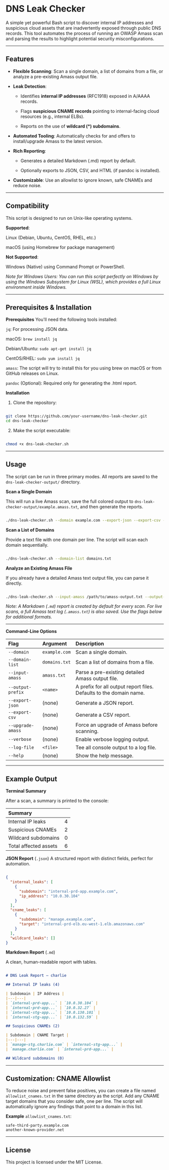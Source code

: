 # DNS Leak Checker 
A simple yet powerful Bash script to discover internal IP addresses and suspicious cloud assets that are inadvertently exposed through public DNS records. This tool automates the process of running an OWASP Amass scan and parsing the results to highlight potential security misconfigurations.

---

## Features

* **Flexible Scanning**: Scan a single domain, a list of domains from a file, or analyze a pre-existing Amass output file.

* **Leak Detection**:

  * Identifies **internal IP addresses** (RFC1918) exposed in A/AAAA records.

  * Flags **suspicious CNAME records** pointing to internal-facing cloud resources (e.g., internal ELBs).

  * Reports on the use of **wildcard (*) subdomains**.

* **Automated Tooling**: Automatically checks for and offers to install/upgrade Amass to the latest version.

* **Rich Reporting**:

  * Generates a detailed Markdown (.md) report by default.

  * Optionally exports to JSON, CSV, and HTML (if pandoc is installed).

* **Customizable**: Use an allowlist to ignore known, safe CNAMEs and reduce noise.

---

## Compatibility

This script is designed to run on Unix-like operating systems.

**Supported**:

Linux (Debian, Ubuntu, CentOS, RHEL, etc.)

macOS (using Homebrew for package management)

**Not Supported**:

Windows (Native) using Command Prompt or PowerShell.

*Note for Windows Users: You can run this script perfectly on Windows by using the Windows Subsystem for Linux (WSL), which provides a full Linux environment inside Windows.*

---

## Prerequisites & Installation

**Prerequisites**
You'll need the following tools installed:

`jq`: For processing JSON data.

macOS: `brew install jq`

Debian/Ubuntu: `sudo apt-get install jq`

CentOS/RHEL: `sudo yum install jq`

`amass`: The script will try to install this for you using brew on macOS or from GitHub releases on Linux.

`pandoc` (Optional): Required only for generating the .html report.

**Installation**
1. Clone the repository:

``` Bash

git clone https://github.com/your-username/dns-leak-checker.git
cd dns-leak-checker

```

2. Make the script executable:

``` Bash

chmod +x dns-leak-checker.sh

```

---

## Usage

The script can be run in three primary modes. All reports are saved to the `dns-leak-checker-output/` directory.

**Scan a Single Domain**

This will run a live Amass scan, save the full colored output to `dns-leak-checker-output/example.amass.txt`, and then generate the reports.

``` Bash

./dns-leak-checker.sh --domain example.com --export-json --export-csv --verbose

```

**Scan a List of Domains**

Provide a text file with one domain per line. The script will scan each domain sequentially.

``` Bash

./dns-leak-checker.sh --domain-list domains.txt

```

**Analyze an Existing Amass File**

If you already have a detailed Amass text output file, you can parse it directly.

``` Bash

./dns-leak-checker.sh --input-amass /path/to/amass-output.txt --output-prefix my-report

```

*Note: A Markdown (`.md`) report is created by default for every scan. For live scans, a full Amass text log (`.amass.txt`) is also saved. Use the flags below for additional formats.*

---

**Command-Line Options**

|Flag             |Argument	     |Description
|:--------------- |:-------------|:----------------------------------------------------------------|
|`--domain`	      |`example.com` |Scan a single domain.
|`--domain-list`  |`domains.txt` |Scan a list of domains from a file.
|`--input-amass`  |`amass.txt`	 |Parse a pre-existing detailed Amass output file.
|`--output-prefix`|`<name>`	     |A prefix for all output report files. Defaults to the domain name.
|`--export-json`	|(none)	       |Generate a JSON report.
|`--export-csv`   |(none)	       |Generate a CSV report.
|`--upgrade-amass`|(none)	       |Force an upgrade of Amass before scanning.
|`--verbose`	    |(none)	       |Enable verbose logging output.
|`--log-file`	    |`<file>`	     |Tee all console output to a log file.
|`--help`         |(none)	       |Show the help message.

---

## Example Output

**Terminal Summary**

After a scan, a summary is printed to the console:

|Summary               |   |
|:---------------------|:--|
|Internal IP leaks     |4  |
|Suspicious CNAMEs     |2  |
|Wildcard subdomains   |0  |
|Total affected assets |6  |

**JSON Report** (`.json`)
A structured report with distinct fields, perfect for automation.

``` JSON

{
  "internal_leaks": [
    {
      "subdomain": "internal-prd-app.example.com",
      "ip_address": "10.0.30.104"
    }
  ],
  "cname_leaks": [
    {
      "subdomain": "manage.example.com",
      "target": "internal-prd-elb.eu-west-1.elb.amazonaws.com"
    }
  ],
  "wildcard_leaks": []
}

```

**Markdown Report** (`.md`)

A clean, human-readable report with tables.

``` Markdown

# DNS Leak Report – charlie

## Internal IP leaks (4)

| Subdomain | IP Address |
|---|---|
| `internal-prd-app...` | `10.0.30.104` |
| `internal-prd-app...` | `10.0.32.27` |
| `internal-stg-app...` | `10.0.130.101` |
| `internal-stg-app...` | `10.0.132.59` |

## Suspicious CNAMEs (2)

| Subdomain | CNAME Target |
|---|---|
| `manage-stg.charlie.com` | `internal-stg-app...` |
| `manage.charlie.com` | `internal-prd-app...` |

## Wildcard subdomains (0)

```
---

## Customization: CNAME Allowlist

To reduce noise and prevent false positives, you can create a file named `allowlist_cnames.txt` in the same directory as the script. Add any CNAME target domains that you consider safe, one per line. The script will automatically ignore any findings that point to a domain in this list.

**Example** `allowlist_cnames.txt`:

```
safe-third-party.example.com
another-known-provider.net

```

---

## License

This project is licensed under the MIT License.
